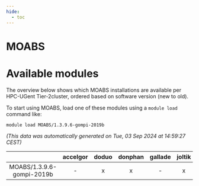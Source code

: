 ```yaml
---
hide:
  - toc
---
```


MOABS
=====

# Available modules


The overview below shows which MOABS installations are available per HPC-UGent Tier-2cluster, ordered based on software version (new to old).

To start using MOABS, load one of these modules using a `module load` command like:

```shell
module load MOABS/1.3.9.6-gompi-2019b
```

*(This data was automatically generated on Tue, 03 Sep 2024 at 14:59:27 CEST)*  

| |accelgor|doduo|donphan|gallade|joltik|shinx|skitty|
| :---: | :---: | :---: | :---: | :---: | :---: | :---: | :---: |
|MOABS/1.3.9.6-gompi-2019b|-|x|x|-|x|-|x|
